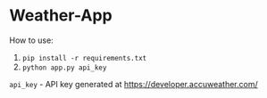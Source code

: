 # Weather-App
How to use:
1. `pip install -r requirements.txt`
2. `python app.py api_key`

`api_key` - API key generated at https://developer.accuweather.com/
